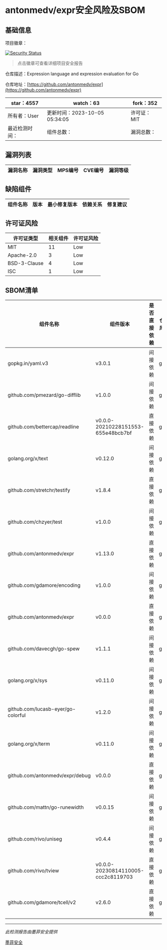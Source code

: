 # antonmedv/expr安全风险及SBOM

## 基础信息

项目徽章：

[![Security Status](https://www.murphysec.com/platform3/v31/badge/1713259768202264576.svg)](https://www.murphysec.com/console/report/1713259767870914560/1713259768202264576)

> 点击徽章可查看详细项目安全报告

仓库描述：Expression language and expression evaluation for Go

仓库地址：[https://github.com/antonmedv/expr](https://github.com/antonmedv/expr)

| star：4557 | watch：63 | fork：352 |
| ----------- | -------------- | ------------ |
| 所有者：User | 更新时间：2023-10-05 05:34:05 | 许可证：MIT |
| 最近检测时间： | 组件总数： | 漏洞总数： |




## 漏洞列表

| 漏洞名称 | 漏洞类型 | MPS编号 | CVE编号 | 漏洞等级 |
| ------- | ------ | ------- | ------ | ----- |





## 缺陷组件

| 组件名称 | 版本 | 最小修复版本 | 依赖关系 | 修复建议 |
| -------- | ---- | ------------ | -------- | -------- |





## 许可证风险

| 许可证类型 | 相关组件 | 许可证风险 |
| ---------- | -------- | ---------- |
|MIT|11|Low|
|Apache-2.0|3|Low|
|BSD-3-Clause|4|Low|
|ISC|1|Low|




## SBOM清单

| 组件名称 | 组件版本 | 是否直接依赖 | 仓库 |
| -------- | -------- | ------------ | ---- |
|gopkg.in/yaml.v3|v3.0.1|间接依赖|go|
|github.com/pmezard/go-difflib|v1.0.0|间接依赖|go|
|github.com/bettercap/readline|v0.0.0-20210228151553-655e48bcb7bf|直接依赖|go|
|golang.org/x/text|v0.12.0|间接依赖|go|
|github.com/stretchr/testify|v1.8.4|直接依赖|go|
|github.com/chzyer/test|v1.0.0|间接依赖|go|
|github.com/antonmedv/expr|v1.13.0|直接依赖|go|
|github.com/gdamore/encoding|v1.0.0|间接依赖|go|
|github.com/antonmedv/expr|v0.0.0|直接依赖|go|
|github.com/davecgh/go-spew|v1.1.1|间接依赖|go|
|golang.org/x/sys|v0.11.0|间接依赖|go|
|github.com/lucasb-eyer/go-colorful|v1.2.0|间接依赖|go|
|golang.org/x/term|v0.11.0|间接依赖|go|
|github.com/antonmedv/expr/debug|v0.0.0|直接依赖|go|
|github.com/mattn/go-runewidth|v0.0.15|间接依赖|go|
|github.com/rivo/uniseg|v0.4.4|间接依赖|go|
|github.com/rivo/tview|v0.0.0-20230814110005-ccc2c8119703|直接依赖|go|
|github.com/gdamore/tcell/v2|v2.6.0|直接依赖|go|


------

*此检测报告由墨菲安全提供*

[墨菲安全](www.murphysec.com)